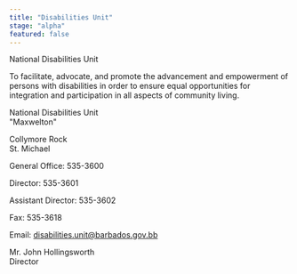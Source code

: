 ```yaml
---
title: "Disabilities Unit"
stage: "alpha"
featured: false
---
```


National Disabilities Unit

To facilitate, advocate, and promote the advancement and empowerment of persons with disabilities in order to ensure equal opportunities for integration and participation in all aspects of community living.

National Disabilities Unit  
"Maxwelton"

Collymore Rock  
St. Michael

General Office: 535-3600

Director: 535-3601

Assistant Director: 535-3602

Fax: 535-3618

Email: disabilities.unit@barbados.gov.bb

Mr. John Hollingsworth  
Director